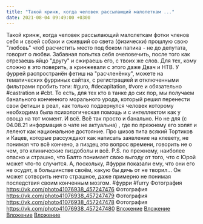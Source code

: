 ```yaml
---
title: "Такой кринж, когда человек рассылающий малолеткам ..."
date: 2021-08-04 09:49:00 +0300
---
```


Такой кринж, когда человек рассылающий малолеткам фотки членов себя и своей собаки и сживший со света (физически) прошлую свою "любовь" чтоб расчистить место под боком папика - не до депутата, говорит о любви.
Забавная попытка себя очеловечить, после того как отрезаешь яйцо "другу" и сжираешь его, с твоих же слов.
Для тех, кому сложно в это поверить, а кринжевали с этого даже Двач и НТВ. У фуррей распространён фетиш на "расчленёнку", можете на тематических фурриных сайтах, с регистрацией и отключенными фильтрами пробить тэги: #guro, #decapitation, #vore и обязательно #castration и #cbt.
То есть, для тех кто в танке до сих пор, мы получаем банального конченного морального урода, который решил перенести свои фетиши в реал, как только подвернулся человек которому необходима была психологическая помощь и с интеллектом как у овоща на тот момент. И всё. Всё так просто и банально. Но не для (с 04.08.21 информация о чате не актуальна) , где по прежнему его холят и лелеют как национальное достояние. Про шизов типа всякий Тортиков и Кацев, которые рассуждают как написать заявление на клевету, не понимая что всё кончено, а пиздец это вопрос времени, говорить не о чем, это клинические пиздоболы и всё.
P.S. по прежнему, наиболее опасно и страшно, что Балто понимает свою выгоду от того, что с Юрой может что-то случится. А, поскольку, #фурри показали ему, что они его не осудят, в большинстве своём, какую бы дичь от не творил... Он может сотворить нечто страшное, даже примерно не понимая последствия своим конченным мозгом.
#фурри #furry
Фотография
<a class="vk-attach" href="https://vk.com/photo41076938_457247476">https://vk.com/photo41076938_457247476</a>
Фотография
<a class="vk-attach" href="https://vk.com/photo41076938_457247479">https://vk.com/photo41076938_457247479</a>
Фотография
<a class="vk-attach" href="https://vk.com/photo41076938_457247478">https://vk.com/photo41076938_457247478</a>
Фотография
<a class="vk-attach" href="https://vk.com/photo41076938_457247480">https://vk.com/photo41076938_457247480</a>
<a class="vk-attach" href="https://vk.com/photo41076938_457247476">Вложение</a>
<a class="vk-attach" href="https://vk.com/photo41076938_457247479">Вложение</a>
<a class="vk-attach" href="https://vk.com/photo41076938_457247478">Вложение</a>
<a class="vk-attach" href="https://vk.com/photo41076938_457247480">Вложение</a>
